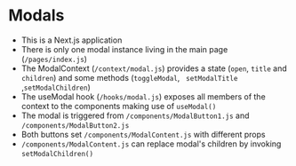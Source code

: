 # Modals

- This is a Next.js application
- There is only one modal instance living in the main page (`/pages/index.js`)
- The ModalContext (`/context/modal.js`) provides a state (`open`, `title` and `children`) and some methods (`toggleModal`, ` setModalTitle` ,`setModalChildren`)
- The useModal hook (`/hooks/modal.js`) exposes all members of the context to the components making use of `useModal()`
- The modal is triggered from `/components/ModalButton1.js` and `/components/ModalButton2.js`
- Both buttons set `/components/ModalContent.js` with different props
- `/components/ModalContent.js` can replace modal's children by invoking `setModalChildren()`
